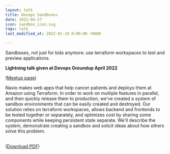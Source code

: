 ```yaml
---
layout: talk
title: Devops Sandboxes
date: 2022-04-27
icon: sandbox_icon.svg
tags: talk
last_modified_at: 2022-01-10 0:00:00 +0000

---
```


Sandboxes, not just for kids anymore: use terraform workspaces to test and preview applications.

<!--more-->

**Lightning talk given at Devops Groundup April 2022**

([Meetup page](https://www.meetup.com/portland-devops-groundup/events/284785491/))

Navio makes web apps that help cancer patients and deploys them at Amazon using Terraform. In order to work on multiple features in parallel, and then quickly release them to production, we've created a system of sandbox environments that can be easily created and destroyed. Our solution relies on terraform workspaces, allows backend and frontends to be tested together or separately, and optimizes cost by sharing some components while keeping persistent state separate. We'll describe the system, demonstrate creating a sandbox and solicit ideas about how others solve this problem.

<object class="talk-embed" data="../../images/talks/20220427_sandboxes/20220427_sandboxes.pdf"></object>
<br>([Download PDF](../../images/talks/20220427_sandboxes/20220427_sandboxes.pdf))

